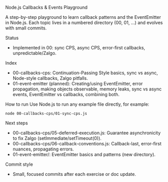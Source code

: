 Node.js Callbacks & Events Playground

A step-by-step playground to learn callback patterns and the EventEmitter in Node.js. Each topic lives in a numbered directory (00, 01, …) and evolves with small commits.

Status
- Implemented in 00: sync CPS, async CPS, error-first callbacks, unpredictable/Zalgo.

Index
- 00-callbacks-cps: Continuation-Passing Style basics, sync vs async, Node-style callbacks, Zalgo pitfalls.
- 01-event-emitter (planned): Creating/using EventEmitter, error propagation, making objects observable, memory leaks, sync vs async events, EventEmitter vs callbacks, combining both.

How to run
Use Node.js to run any example file directly, for example:

`node 00-callbacks-cps/01-sync-cps.js`

Next steps
- 00-callbacks-cps/05-deferred-execution.js: Guarantee asynchronicity to fix Zalgo (setImmediate/setTimeout(0)).
- 00-callbacks-cps/06-callback-conventions.js: Callback-last, error-first nuances, propagating errors.
- 01-event-emitter/: EventEmitter basics and patterns (new directory).

Commit style
- Small, focused commits after each exercise or doc update.
